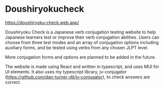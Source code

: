# Doushiryokucheck

https://doushiryoku-check.web.app/

Doushiryoku Check is a Japanese verb conjugation testing website to help Japanese learners test or improve their verb conjugation abilities.
Users can choose from three test modes and an array of conjugation options including auxiliary forms, and be tested using verbs from any chosen JLPT level.

More conjugation forms and options are planned to be added in the future.

The website is made using React and written in typescript, and uses MUI for UI elements. It also uses my typescript library, jv-conjugator (https://github.com/dan-turner-djt/jv-conjugator), to check answers are correct.
